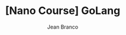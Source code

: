 ---
author: Jean Branco
pubDatetime: 2024-08-03T20:00:00.000Z
modDatetime: 2024-08-03T20:00:00.000Z
title: "[Nano Course] GoLang"
slug: golang-nanocourse
course: nano-golang
draft: false
description: Conheça nosso mini-curso sobre GoLang!
---